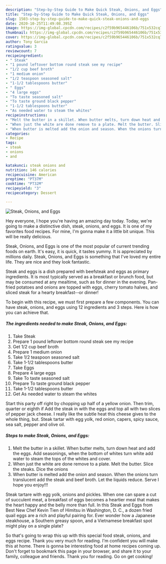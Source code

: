```yaml
---
description: "Step-by-Step Guide to Make Quick Steak, Onions, and Eggs"
title: "Step-by-Step Guide to Make Quick Steak, Onions, and Eggs"
slug: 1503-step-by-step-guide-to-make-quick-steak-onions-and-eggs
date: 2020-10-25T11:49:08.395Z
image: https://img-global.cpcdn.com/recipes/c2f59b965446106b/751x532cq70/steak-onions-and-eggs-recipe-main-photo.jpg
thumbnail: https://img-global.cpcdn.com/recipes/c2f59b965446106b/751x532cq70/steak-onions-and-eggs-recipe-main-photo.jpg
cover: https://img-global.cpcdn.com/recipes/c2f59b965446106b/751x532cq70/steak-onions-and-eggs-recipe-main-photo.jpg
author: Tony Garcia
ratingvalue: 3
reviewcount: 7
recipeingredient:
- " Steak"
- "1 pound leftover bottom round steak see my recipe"
- "1/2 cup beef broth"
- "1 medium onion"
- "1/2 teaspoon seasoned salt"
- "1-1/2 tablespoons butter"
- " Eggs"
- "4 large eggs"
- "To taste seasoned salt"
- "To taste ground black pepper"
- "1-1/2 tablespoons butter"
- "As needed water to steam the whites"
recipeinstructions:
- "Melt the butter in a skillet. When butter melts, turn down heat and add the eggs. Add seasonings, when the bottom of whites turn white add water to steam the tops of the whites and cover."
- "When just the white are done remove to a plate. Melt the butter. Slice the steaks. Dice the onions"
- "When butter is melted add the onion and season. When the onions turn translucent add the steak and beef broth. Let the liquids reduce. Serve I hope you enjoy!!!"
categories:
- Recipe
tags:
- steak
- onions
- and

katakunci: steak onions and 
nutrition: 146 calories
recipecuisine: American
preptime: "PT37M"
cooktime: "PT32M"
recipeyield: "3"
recipecategory: Dessert

---
```



![Steak, Onions, and Eggs](https://img-global.cpcdn.com/recipes/c2f59b965446106b/751x532cq70/steak-onions-and-eggs-recipe-main-photo.jpg)

Hey everyone, I hope you're having an amazing day today. Today, we're going to make a distinctive dish, steak, onions, and eggs. It is one of my favorites food recipes. For mine, I'm gonna make it a little bit unique. This will be really delicious.

Steak, Onions, and Eggs is one of the most popular of current trending foods on earth. It's easy, it is quick, it tastes yummy. It is appreciated by millions daily. Steak, Onions, and Eggs is something that I've loved my entire life. They are nice and they look fantastic.

Steak and eggs is a dish prepared with beefsteak and eggs as primary ingredients. It is most typically served as a breakfast or brunch food, but may be consumed at any mealtime, such as for dinner in the evening. Pan-fried potatoes and onions are topped with eggs, cherry tomato halves, and sliced steak for a hearty breakfast--or dinner!


To begin with this recipe, we must first prepare a few components. You can have steak, onions, and eggs using 12 ingredients and 3 steps. Here is how you can achieve that.

<!--inarticleads1-->

##### The ingredients needed to make Steak, Onions, and Eggs:

1. Take  Steak
1. Prepare 1 pound leftover bottom round steak see my recipe
1. Get 1/2 cup beef broth
1. Prepare 1 medium onion
1. Take 1/2 teaspoon seasoned salt
1. Take 1-1/2 tablespoons butter
1. Take  Eggs
1. Prepare 4 large eggs
1. Take To taste seasoned salt
1. Prepare To taste ground black pepper
1. Take 1-1/2 tablespoons butter
1. Get As needed water to steam the whites


Start this party off right by chopping up half of a yellow onion. Then trim, quarter or eighth if Add the steak in with the eggs and top all with two slices of pepper jack cheese. I really like the subtle heat this cheese gives to the whole thing, but. Steak tartar with egg yolk, red onion, capers, spicy sauce, sea salt, pepper and olive oil. 

<!--inarticleads2-->

##### Steps to make Steak, Onions, and Eggs:

1. Melt the butter in a skillet. When butter melts, turn down heat and add the eggs. Add seasonings, when the bottom of whites turn white add water to steam the tops of the whites and cover.
1. When just the white are done remove to a plate. Melt the butter. Slice the steaks. Dice the onions
1. When butter is melted add the onion and season. When the onions turn translucent add the steak and beef broth. Let the liquids reduce. Serve I hope you enjoy!!!


Steak tartare with egg yolk, onions and pickles. When one can spare a cut of succulent meat, a breakfast of eggs becomes a heartier meal that makes the heart happy and the belly more than full. In this Steak and Eggs from Best New Chef Kevin Tien of Himitsu in Washington, D. C., a dozen fried quail eggs are a rich and playful pairing for. Ever wonder how a Japanese steakhouse, a Southern greasy spoon, and a Vietnamese breakfast spot might play on a single plate? 

So that's going to wrap this up with this special food steak, onions, and eggs recipe. Thank you very much for reading. I'm confident you will make this at home. There is gonna be interesting food at home recipes coming up. Don't forget to bookmark this page in your browser, and share it to your family, colleague and friends. Thank you for reading. Go on get cooking!
